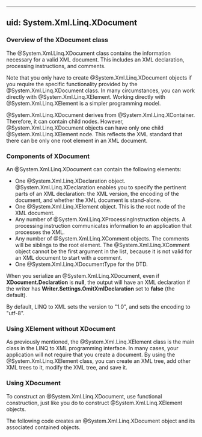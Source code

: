 ﻿
---
uid: System.Xml.Linq.XDocument
---

### Overview of the XDocument class

The @System.Xml.Linq.XDocument class contains the information necessary for a valid XML document.
This includes an XML declaration, processing instructions, and comments.

Note that you only have to create @System.Xml.Linq.XDocument objects if you require the specific functionality provided by the @System.Xml.Linq.XDocument class.
In many circumstances, you can work directly with @System.Xml.Linq.XElement.
Working directly with @System.Xml.Linq.XElement is a simpler programming model.

@System.Xml.Linq.XDocument derives from @System.Xml.Linq.XContainer.
Therefore, it can contain child nodes.
However, @System.Xml.Linq.XDocument objects can have only one child @System.Xml.Linq.XElement node. This reflects the XML standard that there can be only one root element in an XML document.

### Components of XDocument

An @System.Xml.Linq.XDocument can contain the following elements:

- One @System.Xml.Linq.XDeclaration object. @System.Xml.Linq.XDeclaration enables you to specify the pertinent parts of an XML declaration: the XML version, the encoding of the document, and whether the XML document is stand-alone.
- One @System.Xml.Linq.XElement object. This is the root node of the XML document.
- Any number of @System.Xml.Linq.XProcessingInstruction objects. A processing instruction communicates information to an application that processes the XML.
- Any number of @System.Xml.Linq.XComment objects. The comments will be siblings to the root element. The @System.Xml.Linq.XComment object cannot be the first argument in the list, because it is not valid for an XML document to start with a comment.
- One @System.Xml.Linq.XDocumentType for the DTD.

When you serialize an @System.Xml.Linq.XDocument, even if **XDocument.Declaration** is **null**, the output will have an XML declaration if the writer has **Writer.Settings.OmitXmlDeclaration** set to **false** (the default).

By default, LINQ to XML sets the version to "1.0", and sets the encoding to "utf-8".

### Using XElement without XDocument

As previously mentioned, the @System.Xml.Linq.XElement class is the main class in the LINQ to XML programming interface.
In many cases, your application will not require that you create a document.
By using the @System.Xml.Linq.XElement class, you can create an XML tree, add other XML trees to it, modify the XML tree, and save it.

### Using XDocument

To construct an @System.Xml.Linq.XDocument, use functional construction, just like you do to construct @System.Xml.Linq.XElement objects.

The following code creates an @System.Xml.Linq.XDocument object and its associated contained objects.
